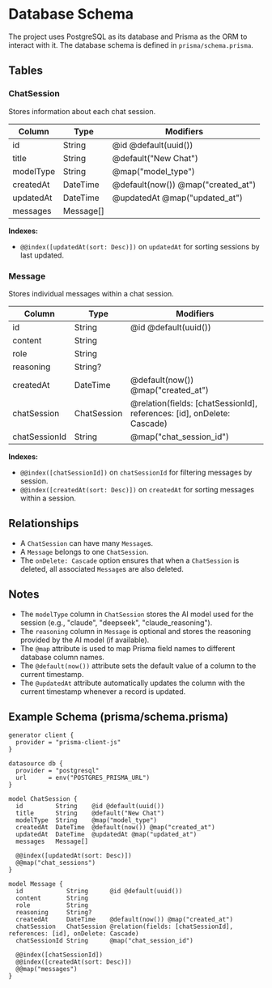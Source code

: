 # Database Schema

The project uses PostgreSQL as its database and Prisma as the ORM to interact with it. The database schema is defined in `prisma/schema.prisma`.

## Tables

### ChatSession

Stores information about each chat session.

| Column       | Type      | Modifiers                                 |
| ------------ | --------- | ----------------------------------------- |
| id           | String    | @id @default(uuid())                      |
| title        | String    | @default("New Chat")                      |
| modelType    | String    | @map("model_type")                        |
| createdAt    | DateTime  | @default(now()) @map("created_at")        |
| updatedAt    | DateTime  | @updatedAt @map("updated_at")             |
| messages     | Message[] |                                           |

**Indexes:**

-   `@@index([updatedAt(sort: Desc)])` on `updatedAt` for sorting sessions by last updated.

### Message

Stores individual messages within a chat session.

| Column          | Type        | Modifiers                                                     |
| --------------- | ----------- | ------------------------------------------------------------- |
| id              | String      | @id @default(uuid())                                          |
| content         | String      |                                                               |
| role            | String      |                                                               |
| reasoning       | String?     |                                                               |
| createdAt       | DateTime    | @default(now()) @map("created_at")                            |
| chatSession     | ChatSession | @relation(fields: [chatSessionId], references: [id], onDelete: Cascade) |
| chatSessionId   | String      | @map("chat_session_id")                                       |

**Indexes:**

-   `@@index([chatSessionId])` on `chatSessionId` for filtering messages by session.
-   `@@index([createdAt(sort: Desc)])` on `createdAt` for sorting messages within a session.

## Relationships

-   A `ChatSession` can have many `Message`s.
-   A `Message` belongs to one `ChatSession`.
-   The `onDelete: Cascade` option ensures that when a `ChatSession` is deleted, all associated `Message`s are also deleted.

## Notes

-   The `modelType` column in `ChatSession` stores the AI model used for the session (e.g., "claude", "deepseek", "claude_reasoning").
-   The `reasoning` column in `Message` is optional and stores the reasoning provided by the AI model (if available).
-   The `@map` attribute is used to map Prisma field names to different database column names.
-   The `@default(now())` attribute sets the default value of a column to the current timestamp.
-   The `@updatedAt` attribute automatically updates the column with the current timestamp whenever a record is updated.

## Example Schema (prisma/schema.prisma)

```prisma
generator client {
  provider = "prisma-client-js"
}

datasource db {
  provider = "postgresql"
  url      = env("POSTGRES_PRISMA_URL")
}

model ChatSession {
  id         String    @id @default(uuid())
  title      String    @default("New Chat")
  modelType  String    @map("model_type")
  createdAt  DateTime  @default(now()) @map("created_at")
  updatedAt  DateTime  @updatedAt @map("updated_at")
  messages   Message[]

  @@index([updatedAt(sort: Desc)])
  @@map("chat_sessions")
}

model Message {
  id            String      @id @default(uuid())
  content       String
  role          String
  reasoning     String?
  createdAt     DateTime    @default(now()) @map("created_at")
  chatSession   ChatSession @relation(fields: [chatSessionId], references: [id], onDelete: Cascade)
  chatSessionId String      @map("chat_session_id")

  @@index([chatSessionId])
  @@index([createdAt(sort: Desc)])
  @@map("messages")
}